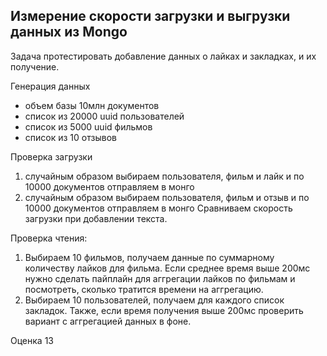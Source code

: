 ## Измерение скорости загрузки и выгрузки данных из Mongo

Задача протестировать добавление данных о лайках и закладках, и их получение.

Генерация данных
- объем базы 10млн документов
- список из 20000 uuid пользователей
- список из 5000 uuid фильмов
- список из 10 отзывов

Проверка загрузки
1. случайным образом выбираем пользователя, фильм и лайк и по 10000 документов отправляем в монго
2. случайным образом выбираем пользователя, фильм и отзыв и по 10000 документов отправляем в монго
Сравниваем скорость загрузки при добавлении текста.

Проверка чтения:
1. Выбираем 10 фильмов, получаем данные по суммарному количеству лайков для фильма. Если среднее время выше 200мс нужно сделать пайплайн для аггрегации лайков по фильмам и посмотреть, сколько тратится времени на аггрегацию.
2. Выбираем 10 пользователей, получаем для каждого список закладок. Также, если время получения выше 200мс проверить вариант с аггрегацией данных в фоне.

Оценка 13
